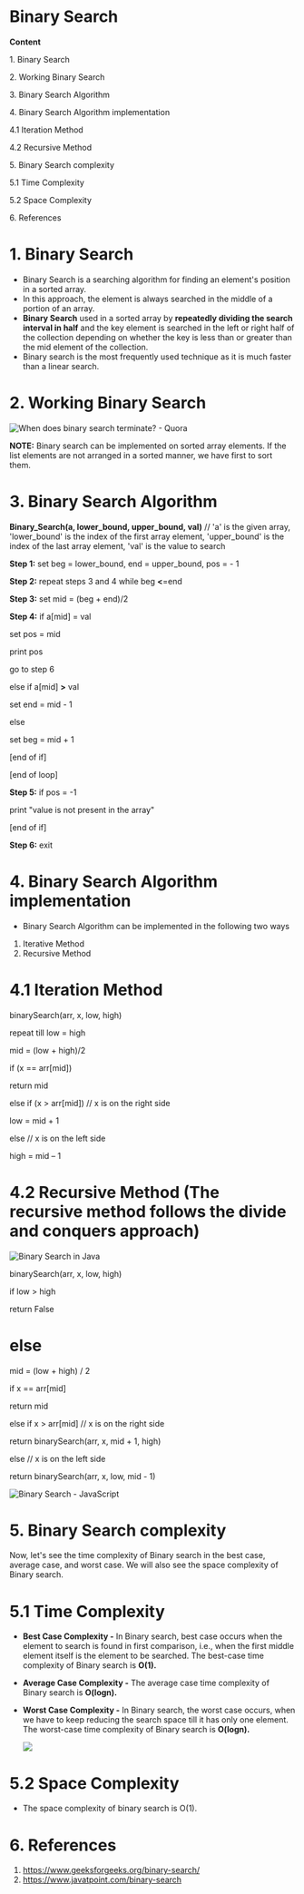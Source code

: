 # Binary Search

**Content**

1\. Binary Search

2\. Working Binary Search

3\. Binary Search Algorithm

4\. Binary Search Algorithm implementation

4.1 Iteration Method

4.2 Recursive Method

5\. Binary Search complexity

5.1 Time Complexity

5.2 Space Complexity

6\. References

# 1. Binary Search

-   Binary Search is a searching algorithm for finding an element's position in a sorted array.
-   In this approach, the element is always searched in the middle of a portion of an array.
-   **Binary Search** used in a sorted array by **repeatedly dividing the search interval in half** and the key element is searched in the left or right half of the collection depending on whether the key is less than or greater than the mid element of the collection.
-   Binary search is the most frequently used technique as it is much faster than a linear search.

# 2. Working Binary Search

![When does binary search terminate? - Quora](media/a28977e16a88229afb1d4ee46e84f078.gif)

**NOTE:** Binary search can be implemented on sorted array elements. If the list elements are not arranged in a sorted manner, we have first to sort them.

# 3. Binary Search Algorithm

**Binary_Search(a, lower_bound, upper_bound, val)** // 'a' is the given array, 'lower_bound' is the index of the first array element, 'upper_bound' is the index of the last array element, 'val' is the value to search

**Step 1:** set beg = lower_bound, end = upper_bound, pos = - 1

**Step 2:** repeat steps 3 and 4 while beg **\<**=end

**Step 3:** set mid = (beg + end)/2

**Step 4:** if a[mid] = val

set pos = mid

print pos

go to step 6

else if a[mid] **\>** val

set end = mid - 1

else

set beg = mid + 1

[end of if]

[end of loop]

**Step 5:** if pos = -1

print "value is not present in the array"

[end of if]

**Step 6:** exit

# 4. Binary Search Algorithm implementation

-   Binary Search Algorithm can be implemented in the following two ways
1.  Iterative Method
2.  Recursive Method

# 4.1 Iteration Method

binarySearch(arr, x, low, high)

repeat till low = high

mid = (low + high)/2

if (x == arr[mid])

return mid

else if (x \> arr[mid]) // x is on the right side

low = mid + 1

else // x is on the left side

high = mid – 1

# 4.2 Recursive Method (The recursive method follows the divide and conquers approach)

![Binary Search in Java](media/d4f2666371b9955e2b78f0a3376e7ce4.gif)

binarySearch(arr, x, low, high)

if low \> high

return False

# else

mid = (low + high) / 2

if x == arr[mid]

return mid

else if x \> arr[mid] // x is on the right side

return binarySearch(arr, x, mid + 1, high)

else // x is on the left side

return binarySearch(arr, x, low, mid - 1)

![Binary Search - JavaScript](media/08327c46dbd718a1d2c0c65bd05b801b.gif)

# 5. Binary Search complexity

Now, let's see the time complexity of Binary search in the best case, average case, and worst case. We will also see the space complexity of Binary search.

# 5.1 Time Complexity

-   **Best Case Complexity -** In Binary search, best case occurs when the element to search is found in first comparison, i.e., when the first middle element itself is the element to be searched. The best-case time complexity of Binary search is **O(1).**
-   **Average Case Complexity -** The average case time complexity of Binary search is **O(logn).**
-   **Worst Case Complexity -** In Binary search, the worst case occurs, when we have to keep reducing the search space till it has only one element. The worst-case time complexity of Binary search is **O(logn).**

    ![](media/ec7aedb332668da78c102a44456db2d6.png)

# 5.2 Space Complexity

-   The space complexity of binary search is O(1).

# 6. References

1.  <https://www.geeksforgeeks.org/binary-search/>
2.  https://www.javatpoint.com/binary-search
